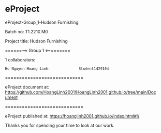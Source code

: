 # eProject
eProject-Group_1-Hudson Furnishing 

Batch no: T1.2210.M0

Project title: Hudson Furnishing 

========> Group 1 <=========

1 collaborators:

    Ho Nguyen Hoang Linh              Student1429104

============================

eProject document at: https://github.com/HoangLinh2001/HoangLinh2001.github.io/tree/main/Document

============================

eProject published at: https://hoanglinh2001.github.io/index.html#!/


Thanks you for spending your time to look at our work.
